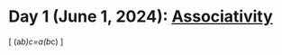 # Day 1 (June 1, 2024): [Associativity](https://en.wikipedia.org/wiki/Associative_property)

\[ (a*b)*c=a*(b*c) \]
